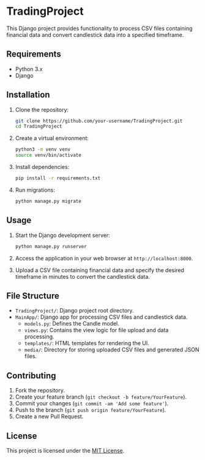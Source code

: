# TradingProject

This Django project provides functionality to process CSV files containing financial data and convert candlestick data into a specified timeframe.

## Requirements

- Python 3.x
- Django

## Installation

1. Clone the repository:

    ```bash
    git clone https://github.com/your-username/TradingProject.git
    cd TradingProject
    ```

2. Create a virtual environment:

    ```bash
    python3 -m venv venv
    source venv/bin/activate
    ```

3. Install dependencies:

    ```bash
    pip install -r requirements.txt
    ```

4. Run migrations:

    ```bash
    python manage.py migrate
    ```

## Usage

1. Start the Django development server:

    ```bash
    python manage.py runserver
    ```

2. Access the application in your web browser at `http://localhost:8000`.

3. Upload a CSV file containing financial data and specify the desired timeframe in minutes to convert the candlestick data.

## File Structure

- `TradingProject/`: Django project root directory.
- `MainApp/`: Django app for processing CSV files and candlestick data.
    - `models.py`: Defines the Candle model.
    - `views.py`: Contains the view logic for file upload and data processing.
    - `templates/`: HTML templates for rendering the UI.
    - `media/`: Directory for storing uploaded CSV files and generated JSON files.

## Contributing

1. Fork the repository.
2. Create your feature branch (`git checkout -b feature/YourFeature`).
3. Commit your changes (`git commit -am 'Add some feature'`).
4. Push to the branch (`git push origin feature/YourFeature`).
5. Create a new Pull Request.

## License

This project is licensed under the [MIT License](LICENSE).
